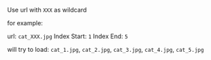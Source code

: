 Use url with `XXX` as wildcard

for example:

url: `cat_XXX.jpg`
Index Start: `1`
Index End: `5`

will try to load: `cat_1.jpg`, `cat_2.jpg`, `cat_3.jpg`, `cat_4.jpg`, `cat_5.jpg`
